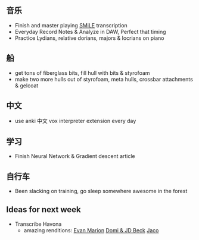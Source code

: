 ## 音乐
- Finish and master playing [SMiLE](
https://www.youtube.com/watch?v=SmRppchB8vs) transcription
- Everyday Record Notes & Analyze in DAW, Perfect that timing
- Practice Lydians, relative dorians, majors & locrians on piano

## 船
- get tons of fiberglass bits, fill hull with bits & styrofoam
- make two more hulls out of styrofoam, meta hulls, crossbar attachments &
gelcoat

## 中文
- use anki 中文 vox interpreter extension every day

## 学习
- Finish Neural Network & Gradient descent article

## 自行车
- Been slacking on training, go sleep somewhere awesome in the forest

## Ideas for next week
- Transcribe Havona
  - amazing renditions: [Evan Marion](
https://www.youtube.com/watch?v=J7n8iyb8afk) [Domi & JD Beck](
https://www.youtube.com/watch?v=J7n8iyb8afk) [Jaco](
https://www.youtube.com/watch?v=sMQUFvv0WRY)

